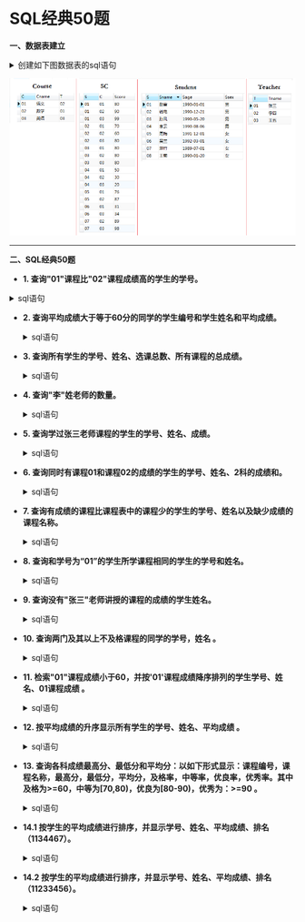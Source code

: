 # SQL经典50题

**一、数据表建立**
    <details>
      <summary>创建如下图数据表的sql语句</summary>

    --创建学生信息表
    CREATE TABLE Student(S varchar(10),Sname varchar(10),Sage datetime,Ssex nvarchar(10));
    --创建课程表
    CREATE TABLE Course(C varchar(10),Cname varchar(10),T varchar(10));
    --创建老师表
    CREATE TABLE Teacher(T varchar(10),Tname varchar(10));
    --创建成绩表
    CREATE TABLE SC(S varchar(10),C varchar(10),Score decimal(18,1));
    
    --添加学生
    INSERT INTO Student VALUES('01' , '赵雷' , '1990-01-01' , '男');
    INSERT INTO Student VALUES('02' , '钱电' , '1990-12-21' , '男');
    INSERT INTO Student VALUES('03' , '孙风' , '1990-05-20' , '男');
    INSERT INTO Student VALUES('04' , '李云' , '1990-08-06' , '男');
    INSERT INTO Student VALUES('05' , '周梅' , '1991-12-01' , '女');
    INSERT INTO Student VALUES('06' , '吴兰' , '1992-03-01' , '女');
    INSERT INTO Student VALUES('07' , '郑竹' , '1989-07-01' , '女');
    INSERT INTO Student VALUES('08' , '王菊' , '1990-01-20' , '女');
    --添加课程
    INSERT INTO Course VALUES('01' , '语文' , '02');
    INSERT INTO Course VALUES('02' , '数学' , '01');
    INSERT INTO Course VALUES('03' , '英语' , '03');
    --添加老师信息
    INSERT INTO Teacher VALUES('01' , '张三');
    INSERT INTO Teacher VALUES('02' , '李四');
    INSERT INTO Teacher VALUES('03' , '王五');
    --添加成绩
    INSERT INTO SC VALUES('01' , '01' , 80);
    INSERT INTO SC VALUES('01' , '02' , 90);
    INSERT INTO SC VALUES('01' , '03' , 99);
    INSERT INTO SC VALUES('02' , '01' , 70);
    INSERT INTO SC VALUES('02' , '02' , 60);
    INSERT INTO SC VALUES('02' , '03' , 80);
    INSERT INTO SC VALUES('03' , '01' , 80);
    INSERT INTO SC VALUES('03' , '02' , 80);
    INSERT INTO SC VALUES('03' , '03' , 80);
    INSERT INTO SC VALUES('04' , '01' , 50);
    INSERT INTO SC VALUES('04' , '02' , 30);
    INSERT INTO SC VALUES('04' , '03' , 20);
    INSERT INTO SC VALUES('05' , '01' , 76);
    INSERT INTO SC VALUES('05' , '02' , 87);
    INSERT INTO SC VALUES('06' , '01' , 31);
    INSERT INTO SC VALUES('06' , '03' , 34);
    INSERT INTO SC VALUES('07' , '02' , 89);
    INSERT INTO SC VALUES('07' , '03' , 98);
</details>

   ![image](https://github.com/Anfany/Study-Tips-for-Other-Language/blob/master/SQL/sql_50.png)

---

**二、SQL经典50题**

   + **1. 查询"01"课程比"02"课程成绩高的学生的学号。**
   <details>
       <summary>sql语句</summary>
     
       --查询"01"课程比"02"课程成绩高的学生的学号

       SELECT a.S 学号
       FROM
           (SELECT SC.S, SC.Score FROM SC WHERE SC.C = '01') a, --查询有01课程成绩的学生的学号和对应的成绩
           (SELECT SC.S, SC.Score FROM SC WHERE SC.C = '02') b  --查询有02课程成绩的学生的学号和对应的成绩
       WHERE 
       a.S = b.S AND a.Score > b.Score --学号相同，成绩对比
   </details>
      
   + **2. 查询平均成绩大于等于60分的同学的学生编号和学生姓名和平均成绩。**
     <details>
       <summary>sql语句</summary>
     
          --查询平均成绩不低于60分的同学的学生编号和学生姓名和平均成绩

          SELECT b.S 学号, a.Sname 姓名, b.avgnum 平均成绩
          FROM
              (SELECT d.S, round(avg(d.Score), 1) avgnum 
              FROM SC d 
              GROUP BY d.s 
              HAVING avgnum >= 60) b, Student a --选择平均成绩不低于60分的学生的学号，以及平均成绩
          where b.S = a.S    
  </details>     
   
   + **3. 查询所有学生的学号、姓名、选课总数、所有课程的总成绩。**
       <details>
          <summary>sql语句</summary>
     
          --查询所有学生的学号、姓名、选课总数、所有课程的总成绩

          SELECT b.S 学号, d.Sname 姓名, b.zongshu 选课总数, b.chengji 总成绩
          FROM
              (SELECT a.S, count(*) zongshu, sum(a.Score) chengji
               FROM SC a 
               GROUP BY a.S) b, Student d  --和题2相似
          WHERE b.S = d.S   
   </details>   
      
   + **4. 查询"李"姓老师的数量。**
    <details>
          <summary>sql语句</summary>
     
          --查询李姓老师的数量

          SELECT count(*) 数量
          FROM Teacher t
          WHERE t.Tname LIKE '李%' -- like的用法
	  
	  
   </details>   
            
   + **5. 查询学过张三老师课程的学生的学号、姓名、成绩。**
    <details>
          <summary>sql语句</summary>
     
          --查询学过张三老师课程的学生的学号、姓名、成绩

          --通过表Teacher获得"张三"老师的编号
          --结合表Course获得对应的课程号
          --结合表SC获得学生的学号，成绩
          --根据表Student获得结果
          SELECT d.S 学号, f.Sname 姓名, d.Score 成绩
          FROM
             (SELECT s.S, h.Tname, s.Score 
             FROM
             SC s
             LEFT JOIN
                   (SELECT c.C, t.Tname 
                   FROM Course c
                   LEFT JOIN Teacher t
                  ON c.T = t.T) h
             ON s.C = h.C 
             WHERE h.Tname = '张三') d,
             Student f
         WHERE d.S = f.S

   </details>       
     
   + **6. 查询同时有课程01和课程02的成绩的学生的学号、姓名、2科的成绩和。**
    <details>
          <summary>sql语句</summary>
     
          --查询同时有课程01和课程02的成绩的学生的学号、姓名、2科的成绩和

          --获得课程编号01的学号、成绩
          --获得课程编号02的学号、成绩
          --union all表 
          --选择恰好有2条记录的,得到结果

          SELECT d.S 学号, t.Sname 姓名, d.he 成绩和
          FROM
             (SELECT f.S, sum(f.Score) he, count(f.S) cc
             FROM
                 (SELECT s.S, s.Score
                 FROM SC s
                 WHERE s.C = '01'
                 UNION All
                 SELECT s.S, s.Score
                 FROM SC s
                 WHERE s.C = '02') f
            GROUP BY f.S 
            HAVING cc = 2) d,
            Student t
         WHERE d.S = t.S
	 
	 
   </details>       
      
          
   + **7. 查询有成绩的课程比课程表中的课程少的学生的学号、姓名以及缺少成绩的课程名称。**
    <details>
          <summary>sql语句</summary>
     
           ----查询有成绩的课程比课程表中的课程少的学生的学号、姓名

           SELECT c.S 学号, t.Sname 姓名
           FROM
               (SELECT s.S, COUNT(*) shu 
               FROM SC s
               GROUP BY s.S) c, 
		       Student t
           WHERE shu < (SELECT COUNT(*) FROM Course) and c.S = t.S 

   </details>  

   + **8. 查询和学号为“01”的学生所学课程相同的学生的学号和姓名。**
    <details>
          <summary>sql语句</summary>
     
           --查询和学号为“01”的学生所学课程相同的学生的学号和姓名
 
           --首先查询和学生01的选的课程总数是一样的学生
           --然后查询每个学生选的课程在01所选的课程中的总数
           --上面两个数相等的学生选的课就是和01一样的

           SELECT kk.S 学号, t.Sname 姓名
           FROM
              (SELECT gg.S
               FROM 
                   (SELECT s.S, COUNT(*) shu
                    FROM SC s
                    GROUP BY s.S 
                    HAVING shu = (SELECT COUNT(*)
                                  FROM SC
                                  WHERE SC.S = '01')) gg,
						 
                   (SELECT e.S, COUNT(e.S) liang
                    FROM
                        (SELECT d.S
                         FROM SC d
                         WHERE d.C in (SELECT SC.C
                                       FROM SC
                                       WHERE SC.S = '01')) e
                                       GROUP BY e.S) hh
               WHERE gg.S = hh.S AND gg.S <> '01'AND gg.shu = hh.liang) kk,
               Student t
           WHERE kk.S = t.S

   </details>  
   
   + **9. 查询没有"张三"老师讲授的课程的成绩的学生姓名。**
    <details>
          <summary>sql语句</summary>
     
           --查询没学过"张三"老师讲授的任一门课程的学生姓名

           --首先找到张三老师的课程编号
           --查询成绩中没有这个课程编号的学生

           SELECT stu.Sname 姓名
           FROM Student stu
           WHERE stu.S IN 
		   (SELECT DISTINCT d.S
		   FROM Student d
		   WHERE d.S NOT IN
		            (SELECT k.S 
			    FROM SC k
			    WHERE k.C IN
				(SELECT s.C 
                                FROM Course s, Teacher t
                                WHERE s.T = t.T and t.Tname = '张三')))

   </details> 
  
   + **10. 查询两门及其以上不及格课程的同学的学号，姓名 。**
    <details>
          <summary>sql语句</summary>
     
           --查询两门及其以上不及格课程的同学的学号，姓名

           SELECT f.S 学号, f.Sname 姓名
           FROM Student f 
           WHERE f.S in 
                    (SELECT s.S 学号
                     FROM 
                         (SELECT c.S, c.score
	                 FROM SC c
		         WHERE c.score < 60) s 
                     GROUP BY s.S
                    HAVING COUNT(s.S) >=  2)

   </details>   
 
   + **11. 检索"01"课程成绩小于60，并按'01'课程成绩降序排列的学生学号、姓名、01课程成绩 。**
    <details>
           <summary>sql语句</summary>
	
              --检索"01"课程成绩小于60，并按'01'课程成绩降序排列的学生学号、姓名、01课程成
	      
              SELECT s.S 学号, t.Sname 姓名, s.score  '01成绩'
              FROM SC s, Student t
              WHERE s.C = '01' AND s.score < 60 AND s.S = t.S
              ORDER BY s.score DESC
	  
   </details>   
   
   + **12. 按平均成绩的升序显示所有学生的学号、姓名、平均成绩 。**
    <details>
           <summary>sql语句</summary>
	
               --按平均成绩的升序显示所有学生的学号、姓名、平均成绩

               SELECT d.S 学号, t.Sname 姓名, d.jun 平均成绩
               FROM
                  (SELECT s.S, ROUND(AVG(s.score),1) jun
                  FROM SC s
                  GROUP BY s.S) d,
                  Student t
               WHERE d.S = t.S
               ORDER BY d.jun ASC 
	  
   </details>     
   
   + **13. 查询各科成绩最高分、最低分和平均分：以如下形式显示：课程编号，课程名称，最高分，最低分，平均分，及格率，中等率，优良率，优秀率。其中及格为>=60，中等为[70,80)，优良为[80-90)，优秀为：>=90 。**
    <details>
           <summary>sql语句</summary>
	
               --查询各科成绩最高分、最低分和平均分：以如下形式显示：课程编号，课程名称，最高分，最低分，平均分，及格率，中等率，优良率，优秀率。其中及格为>=60，中等为[70,80)，优良为[80-90)，优秀为：>=90


               --课程表和成绩表连接
               --计算

              SELECT d.C 课程编号, d.Cname 课程名称, MAX(d.score) 最高分, MIN(d.score) 最低分, ROUND(AVG(d.score),1) 平均分,              ROUND(SUM(CASE WHEN d.score >=60 THEN 1.0 ELSE 0.0 END) / SUM(CASE WHEN d.score >=0.0 THEN 1.0 ELSE 0.0 END), 2) 及格率,  ROUND(SUM(CASE WHEN d.score >=70 AND d.score<80 THEN 1.0 ELSE 0.0 END) / SUM(CASE WHEN d.score >=0.0 THEN 1.0 ELSE 0.0 END), 2) 中等率, ROUND(SUM(CASE WHEN d.score >=80 AND d.score <90 THEN 1.0 ELSE 0.0 END) / SUM(CASE WHEN d.score >=0.0 THEN 1.0 ELSE 0.0 END), 2) 优良率,ROUND(SUM(CASE WHEN d.score >=90 THEN 1.0 ELSE 0.0 END) / SUM(CASE WHEN d.score >=0.0 THEN 1.0 ELSE 0.0 END), 2) 优秀率
               FROM
               (SELECT s.C, s.score, c.Cname
               FROM SC s
               LEFT JOIN Course c
               ON  s.C = c.C) d
               GROUP BY d.C
	  
   </details>   
 
   + **14.1 按学生的平均成绩进行排序，并显示学号、姓名、平均成绩、排名（1134467）。**
    <details>
           <summary>sql语句</summary>
	
               --按学生的平均成绩进行排序，并显示学号、姓名、平均成绩、排名

               --首先计算每个人的平均成绩
               --计算每个人的平均成绩大于其他人的个数，需要添加上平均成绩最低的人
               --总分数减去这个数就是名次

               SELECT tu.S 学号, tt.Sname, tu.fen 平均成绩, (SELECT COUNT(*) FROM (SELECT DISTINCT(SC.S) FROM SC GROUP BY SC.S))- tu.jishu 名次
               FROM
                  (SELECT *
                  FROM
                      (SELECT h.S, h.fen, COUNT(h.S) jishu
                      FROM
                          (SELECT r.S, r.fen
                           FROM
                              (SELECT s.S, ROUND(AVG(s.score), 1) fen
                               FROM SC s
                               GROUP BY s.S) r, 

                              (SELECT s.S, ROUND(AVG(s.score), 1) shu
                              FROM SC s
                              GROUP BY s.S) rr
                           WHERE r.S <> rr.S AND r.fen >= rr.shu) h
                           GROUP BY h.S)

                      UNION ALL

                      SELECT fu.S, fu.fen, ROUND(ROUND(fu.fen,0) - ROUND(fu.fen,0),0) jishu
                      FROM 
                          (SELECT s.S, ROUND(AVG(s.score), 1) fen
                          FROM SC s
                          GROUP BY s.S) fu
                          WHERE fu.fen = (SELECT MIN(yu.shu) 
                                         FROM 
					     (SELECT s.S, ROUND(AVG(s.score), 1) shu FROM SC s GROUP BY s.S) yu)) tu,										 
            Student tt
            WHERE tu.S = tt.S
            ORDER BY  tu.jishu DESC 
	   
   </details> 
   
  + **14.2 按学生的平均成绩进行排序，并显示学号、姓名、平均成绩、排名（11233456）。**
  
    <details> 
           <summary>sql语句</summary>
    </details> 
   
 
